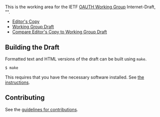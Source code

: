 # 

This is the working area for the IETF [OAUTH Working Group](https://datatracker.ietf.org/wg/oauth/documents/) Internet-Draft, "".

* [Editor's Copy](https://dickhardt.github.io/ietf-oauth-reciprocal/#go.draft-ietf-oauth-reciprocal.html)
* [Working Group Draft](https://tools.ietf.org/html/draft-ietf-oauth-reciprocal)
* [Compare Editor's Copy to Working Group Draft](https://dickhardt.github.io/ietf-oauth-reciprocal/#go.draft-ietf-oauth-reciprocal.diff)

## Building the Draft

Formatted text and HTML versions of the draft can be built using `make`.

```sh
$ make
```

This requires that you have the necessary software installed.  See
[the instructions](https://github.com/martinthomson/i-d-template/blob/master/doc/SETUP.md).


## Contributing

See the
[guidelines for contributions](https://github.com/dickhardt/ietf-oauth-reciprocal/blob/master/CONTRIBUTING.md).
